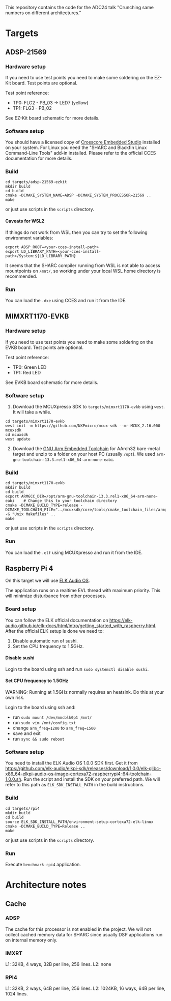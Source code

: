 This repository contains the code for the ADC24 talk "Crunching same numbers on different architectures."

# Targets

## ADSP-21569
### Hardware setup
If you need to use test points you need to make some soldering on the EZ-Kit board. Test points are optional.

Test point reference:
* TP0: FLG2 - PB_03 -> LED7 (yellow)
* TP1: FLG3 - PB_02

See EZ-Kit board schematic for more details.

### Software setup
You should have a licensed copy of [Crosscore Embedded Studio](https://www.analog.com/en/resources/evaluation-hardware-and-software/software/adswt-cces.html) installed on your system.
For Linux you need the "SHARC and Blackfin Linux Command-Line Tools" add-in installed. Please refer to the official CCES documentation for more details.

### Build
```
cd targets/adsp-21569-ezkit
mkdir build
cd build
cmake -DCMAKE_SYSTEM_NAME=ADSP -DCMAKE_SYSTEM_PROCESSOR=21569 ..
make
```

or just use scripts in the `scripts` directory.

#### Caveats for WSL2
If things do not work from WSL then you can try to set the following environment variables:
```
export ADSP_ROOT=<your-cces-install-path>
export LD_LIBRARY_PATH=<your-cces-install-path>/System:${LD_LIBRARY_PATH}
```

It seems that the SHARC compiler running from WSL is not able to access mountpoints on `/mnt/`, so working under your local WSL home directory is recommended.

### Run
You can load the `.dxe` using CCES and run it from the IDE.


## MIMXRT1170-EVKB
### Hardware setup
If you need to use test points you need to make some soldering on the EVKB board. Test points are optional.

Test point reference:
* TP0: Green LED
* TP1: Red LED

See EVKB board schematic for more details.

### Software setup
1. Download the MCUXpresso SDK to `targets/mimxrt1170-evkb` using `west`. It will take a while.
```
cd targets/mimxrt1170-evkb
west init -m https://github.com/NXPmicro/mcux-sdk --mr MCUX_2.16.000 mcuxsdk
cd mcuxsdk
west update
```

2. Download the [GNU Arm Embedded Toolchain](https://developer.arm.com/downloads/-/arm-gnu-toolchain-downloads) for AArch32 bare-metal target
and unzip to a folder on your host PC (usually `/opt`). We used `arm-gnu-toolchain-13.3.rel1-x86_64-arm-none-eabi`.

### Build
```
cd targets/mimxrt1170-evkb
mkdir build
cd build
export ARMGCC_DIR=/opt/arm-gnu-toolchain-13.3.rel1-x86_64-arm-none-eabi    # Change this to your toolchain directory
cmake -DCMAKE_BUILD_TYPE=release -DCMAKE_TOOLCHAIN_FILE="../mcuxsdk/core/tools/cmake_toolchain_files/armgcc.cmake" -G "Unix Makefiles" ..
make
```

or just use scripts in the `scripts` directory.

### Run
You can load the `.elf` using MCUXpresso and run it from the IDE.


## Raspberry Pi 4
On this target we will use [ELK Audio OS](https://www.elk.audio/).

The application runs on a realtime EVL thread with maximum priority.
This will minimize disturbance from other processes.

### Board setup
You can follow the ELK official documentation on https://elk-audio.github.io/elk-docs/html/intro/getting_started_with_raspberry.html.
After the official ELK setup is done we need to:
1. Disable automatic run of sushi.
2. Set the CPU frequency to 1.5GHz.

#### Disable sushi
Login to the board using ssh and run `sudo systemctl disable sushi`.

#### Set CPU frequency to 1.5GHz
WARNING: Running at 1.5GHz normally requires an heatsink. Do this at your own risk.

Login to the board using ssh and:
* run `sudo mount /dev/mmcblk0p1 /mnt/`
* run `sudo vim /mnt/config.txt`
* change `arm_freq=1200` to `arm_freq=1500`
* save and exit
* run `sync && sudo reboot`

### Software setup
You need to install the ELK Audio OS 1.0.0 SDK first.
Get it from https://github.com/elk-audio/elkpi-sdk/releases/download/1.0.0/elk-glibc-x86_64-elkpi-audio-os-image-cortexa72-raspberrypi4-64-toolchain-1.0.0.sh.
Run the script and install the SDK on your preferred path. We will refer to this path as `ELK_SDK_INSTALL_PATH` in the build instructions.

### Build
```
cd targets/rpi4
mkdir build
cd build
source ELK_SDK_INSTALL_PATH/environment-setup-cortexa72-elk-linux
cmake -DCMAKE_BUILD_TYPE=Release ..
make
```

or just use scripts in the `scripts` directory.

### Run
Execute `benchmark-rpi4` application.

# Architecture notes
## Cache
### ADSP
The cache for this processor is not enabled in the project.
We will not collect cached memory data for SHARC since usually DSP applications run on internal memory only.

### iMXRT
L1: 32KB, 4 ways, 32B per line, 256 lines.
L2: none

### RPI4
L1: 32KB, 2 ways, 64B per line, 256 lines.
L2: 1024KB, 16 ways, 64B per line, 1024 lines.
